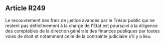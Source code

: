 Article R249
----
Le recouvrement des frais de justice avancés par le Trésor public qui ne restent
pas définitivement à la charge de l'Etat est poursuivi à la diligence des
comptables de la direction générale des finances publiques par toutes voies de
droit et notamment celle de la contrainte judiciaire s'il y a lieu.
